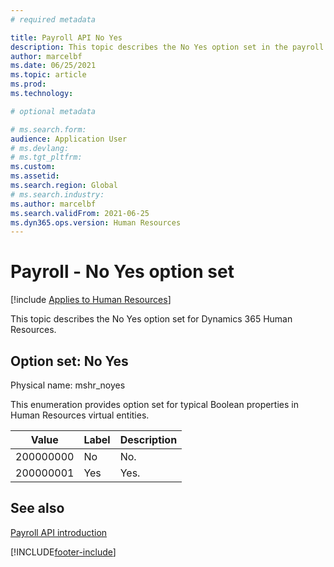 ```yaml
---
# required metadata

title: Payroll API No Yes
description: This topic describes the No Yes option set in the payroll api for Dynamics 365 Human Resources.
author: marcelbf
ms.date: 06/25/2021
ms.topic: article
ms.prod: 
ms.technology: 

# optional metadata

# ms.search.form: 
audience: Application User
# ms.devlang: 
# ms.tgt_pltfrm: 
ms.custom: 
ms.assetid: 
ms.search.region: Global
# ms.search.industry: 
ms.author: marcelbf
ms.search.validFrom: 2021-06-25
ms.dyn365.ops.version: Human Resources
---
```


# Payroll - No Yes option set

[!include [Applies to Human Resources](../includes/applies-to-hr.md)]

This topic describes the No Yes option set for Dynamics 365 Human Resources.

## Option set: No Yes

Physical name: mshr_noyes

This enumeration provides option set for typical Boolean properties in Human Resources virtual entities.

| Value | Label | Description |
| --- | --- | --- |
| 200000000 | No | No. |
| 200000001 | Yes | Yes. |

## See also

[Payroll API introduction](hr-admin-integration-payroll-api-introduction.md)<br>


[!INCLUDE[footer-include](../includes/footer-banner.md)]